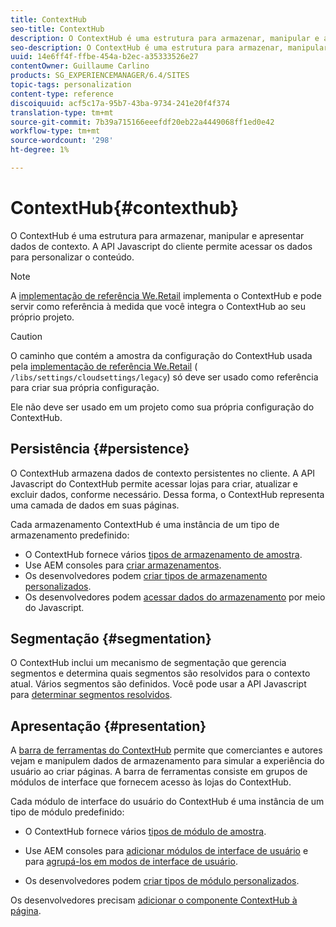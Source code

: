 ```yaml
---
title: ContextHub
seo-title: ContextHub
description: O ContextHub é uma estrutura para armazenar, manipular e apresentar dados de contexto
seo-description: O ContextHub é uma estrutura para armazenar, manipular e apresentar dados de contexto
uuid: 14e6ff4f-ffbe-454a-b2ec-a35333526e27
contentOwner: Guillaume Carlino
products: SG_EXPERIENCEMANAGER/6.4/SITES
topic-tags: personalization
content-type: reference
discoiquuid: acf5c17a-95b7-43ba-9734-241e20f4f374
translation-type: tm+mt
source-git-commit: 7b39a715166eeefdf20eb22a4449068ff1ed0e42
workflow-type: tm+mt
source-wordcount: '298'
ht-degree: 1%

---
```



# ContextHub{#contexthub}

O ContextHub é uma estrutura para armazenar, manipular e apresentar dados de contexto. A API Javascript do cliente permite acessar os dados para personalizar o conteúdo.

>[!NOTE]
>
>A [implementação de referência We.Retail](/help/sites-developing/we-retail.md) implementa o ContextHub e pode servir como referência à medida que você integra o ContextHub ao seu próprio projeto.

>[!CAUTION]
>
>O caminho que contém a amostra da configuração do ContextHub usada pela [implementação de referência We.Retail](/help/sites-developing/we-retail.md) ( `/libs/settings/cloudsettings/legacy`) só deve ser usado como referência para criar sua própria configuração.
>
>Ele não deve ser usado em um projeto como sua própria configuração do ContextHub.

## Persistência {#persistence}

O ContextHub armazena dados de contexto persistentes no cliente. A API Javascript do ContextHub permite acessar lojas para criar, atualizar e excluir dados, conforme necessário. Dessa forma, o ContextHub representa uma camada de dados em suas páginas.

Cada armazenamento ContextHub é uma instância de um tipo de armazenamento predefinido:

* O ContextHub fornece vários [tipos de armazenamento de amostra](/help/sites-developing/ch-samplestores.md).
* Use AEM consoles para [criar armazenamentos](/help/sites-administering/contexthub-config.md#creating-a-contexthub-store).
* Os desenvolvedores podem [criar tipos de armazenamento personalizados](/help/sites-developing/ch-extend.md#creating-custom-store-candidates).
* Os desenvolvedores podem [acessar dados do armazenamento](/help/sites-developing/ch-adding.md#interacting-with-contexthub-stores) por meio do Javascript.

## Segmentação {#segmentation}

O ContextHub inclui um mecanismo de segmentação que gerencia segmentos e determina quais segmentos são resolvidos para o contexto atual. Vários segmentos são definidos. Você pode usar a API Javascript para [determinar segmentos resolvidos](/help/sites-developing/ch-adding.md#determining-resolved-contexthub-segments).

## Apresentação {#presentation}

A [barra de ferramentas do ContextHub](/help/sites-authoring/ch-previewing.md) permite que comerciantes e autores vejam e manipulem dados de armazenamento para simular a experiência do usuário ao criar páginas. A barra de ferramentas consiste em grupos de módulos de interface que fornecem acesso às lojas do ContextHub.

Cada módulo de interface do usuário do ContextHub é uma instância de um tipo de módulo predefinido:

* O ContextHub fornece vários [tipos de módulo de amostra](/help/sites-developing/ch-samplemodules.md).
* Use AEM consoles para [adicionar módulos de interface de usuário](/help/sites-administering/contexthub-config.md#adding-a-ui-module) e para [agrupá-los em modos de interface de usuário](/help/sites-administering/contexthub-config.md#adding-a-ui-mode).

* Os desenvolvedores podem [criar tipos de módulo personalizados](/help/sites-developing/ch-extend.md#creating-contexthub-ui-module-types).

Os desenvolvedores precisam [adicionar o componente ContextHub à página](/help/sites-developing/ch-adding.md).
